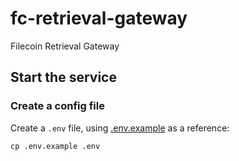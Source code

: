 # fc-retrieval-gateway
Filecoin Retrieval Gateway

## Start the service

### Create a config file

Create a `.env` file, using [.env.example](./.env.example) as a reference:

```
cp .env.example .env
```
